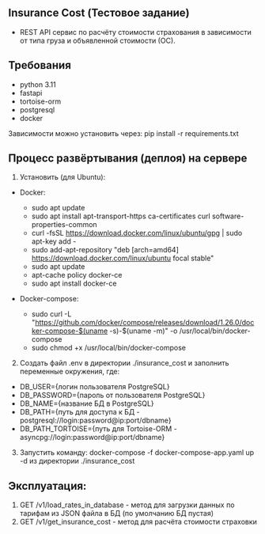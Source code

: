 <h2>Insurance Cost (Тестовое задание)</h2>

- REST API сервис по расчёту стоимости страхования в зависимости от типа груза и объявленной стоимости (ОС).

<h2>Требования</h2>

- python 3.11
- fastapi
- tortoise-orm
- postgresql
- docker

Зависимости можно установить через: pip install -r requirements.txt 

<h2>Процесс развёртывания (деплоя) на сервере</h2>

1. Установить (для Ubuntu):

- Docker:
    - sudo apt update
    - sudo apt install apt-transport-https ca-certificates curl software-properties-common
    - curl -fsSL https://download.docker.com/linux/ubuntu/gpg | sudo apt-key add -
    - sudo add-apt-repository "deb [arch=amd64] https://download.docker.com/linux/ubuntu focal stable"
    - sudo apt update
    - apt-cache policy docker-ce
    - sudo apt install docker-ce

- Docker-compose:
    - sudo curl -L "https://github.com/docker/compose/releases/download/1.26.0/docker-compose-$(uname -s)-$(uname -m)" -o /usr/local/bin/docker-compose
    - sudo chmod +x /usr/local/bin/docker-compose

2. Создать файл .env в директории ./insurance_cost и заполнить переменные окружения, где: 

- DB_USER={логин пользователя PostgreSQL}
- DB_PASSWORD={пароль от пользователя PostgreSQL}
- DB_NAME={название БД в PostgreSQL}
- DB_PATH={путь для доступа к БД - postgresql://login:password@ip:port/dbname}
- DB_PATH_TORTOISE={путь для Tortoise-ORM - asyncpg://login:password@ip:port/dbname}


3. Запустить команду: docker-compose -f docker-compose-app.yaml up -d из директории ./insurance_cost

<h2>Эксплуатация:</h2>

1. GET /v1/load_rates_in_database - метод для загрузки данных по тарифам из JSON файла в БД (по умолчанию БД пустая)
2. GET /v1/get_insurance_cost - метод для расчёта стоимости страховки
